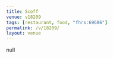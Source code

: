 ```yaml
---
title: Scoff
venue: v18209
tags: [restaurant, food, "fhrs:69686"]
permalink: /v/18209/
layout: venue
---
```

null